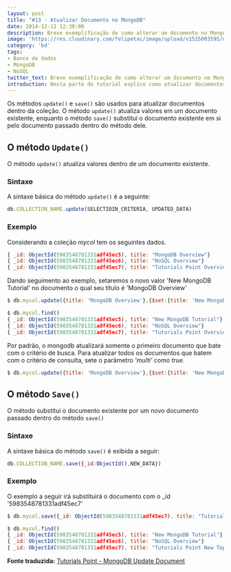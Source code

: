 ```yaml
---
layout: post
title: "#13 - Atualizar Documento no MongoDB"
date: 2014-12-11 12:30:00
description: Breve exemplificação de como alterar um documento no MongoDB.
image: 'https://res.cloudinary.com/felipetac/image/upload/v1515003595/update_tdxk1x.png'
category: 'bd'
tags:
- Banco de dados
- MongoDB
- NoSQL
twitter_text: Breve exemplificação de como alterar um documento no MongoDB.
introduction: Nesta parte do tutorial explico como atualizar documentos dentro de uma coleção no MongoDB.
---
```

Os métodos ```update()``` e ```save()``` são usados para atualizar documentos dentro da coleção. O método ```update()``` atualiza valores em um documento existente, enquanto o método ```save()``` substitui o documento existente em si pelo documento passado dentro do método dele.

## O método ```Update()```

O método ```update()``` atualiza valores dentro de um documento existente.

### Sintaxe

A sintaxe básica do método ```update()``` é a seguinte:

```js
db.COLLECTION_NAME.update(SELECTIOIN_CRITERIA, UPDATED_DATA)
```

### Exemplo

Considerando a coleção *mycol* tem os seguintes dados.

```js
{ _id: ObjectId(5983548781331adf45ec5), title: "MongoDB Overview"}
{ _id: ObjectId(5983548781331adf45ec6), title: "NoSQL Overview"}
{ _id: ObjectId(5983548781331adf45ec7), title: "Tutorials Point Overview"}
```

Dando seguimento ao exemplo, setaremos o novo valor 'New MongoDB Tutorial' no documento o qual seu título é 'MongoDB Overview'

```js
$ db.mycol.update({title: 'MongoDB Overview'},{$set:{title: 'New MongoDB Tutorial'}})

$ db.mycol.find()
{ _id: ObjectId(5983548781331adf45ec5), title: "New MongoDB Tutorial"}
{ _id: ObjectId(5983548781331adf45ec6), title: "NoSQL Overview"}
{ _id: ObjectId(5983548781331adf45ec7), title: "Tutorials Point Overview"}
```

Por padrão, o mongodb atualizará somente o primeiro documento que bate com o critério de busca. Para atualizar todos os documentos que batem com o critério de consulta, sete o parâmetro *'multi'* como *true*.

```js
$ db.mycol.update({title: 'MongoDB Overview'},{$set:{title: 'New MongoDB Tutorial'}},{multi:true})
```
## O método ```Save()```

O método substitui o documento existente por um novo documento passado dentro do método ```save()```

### Sintaxe

A sintaxe básica do método ```save()``` é exibida a seguir:

```js
db.COLLECTION_NAME.save({_id:ObjectId(),NEW_DATA})
```

### Exemplo

O exemplo a seguir irá substituirá o documento com o _id '5983548781331adf45ec7'

```js
$ db.mycol.save({_id: ObjectId(5983548781331adf45ec7), title: "Tutorials Point New Topic", by: "Tutorials Point"})

$ db.mycol.find()
{ _id: ObjectId(5983548781331adf45ec5), title: "New MongoDB Tutorial"}
{ _id: ObjectId(5983548781331adf45ec6), title: "NoSQL Overview"}
{ _id: ObjectId(5983548781331adf45ec7), title: "Tutorials Point New Topic", by: "Tutorials Point"}
```

**Fonte traduzida:** [Tutorials Point - MongoDB Update Document](w.tutorialspoint.com/mongodb/mongodb_update_document.htm)
